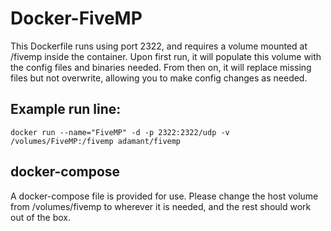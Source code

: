 # Docker-FiveMP

This Dockerfile runs using port 2322, and requires a volume mounted at /fivemp inside the container. Upon first run, it will populate this volume with the config files and binaries needed. From then on, it will replace missing files but not overwrite, allowing you to make config changes as needed.

## Example run line:
```docker run --name="FiveMP" -d -p 2322:2322/udp -v /volumes/FiveMP:/fivemp adamant/fivemp```

## docker-compose
A docker-compose file is provided for use. Please change the host volume from /volumes/fivemp to wherever it is needed, and the rest should work out of the box.

